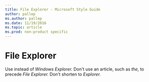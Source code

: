 ```yaml
---
title: File Explorer - Microsoft Style Guide
author: pallep
ms.author: pallep
ms.date: 11/19/2016
ms.topic: article
ms.prod: non-product specific
---
```


# File Explorer

Use instead of *Windows Explorer.* Don't use an article, such as *the,* to precede *File Explorer.* Don't shorten to *Explorer.*
